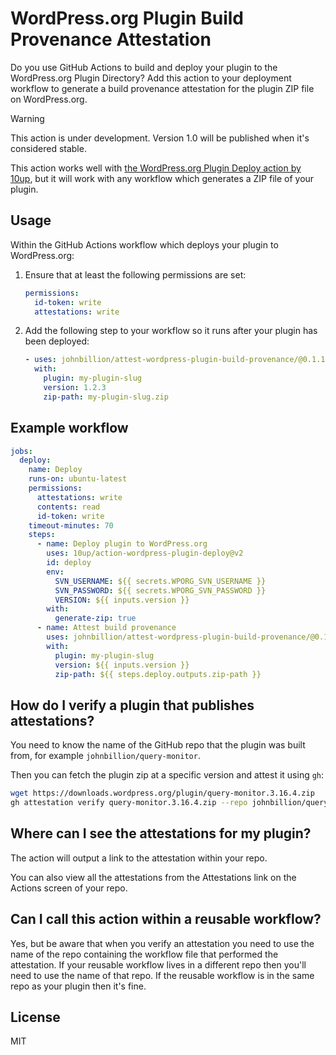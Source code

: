 # WordPress.org Plugin Build Provenance Attestation

Do you use GitHub Actions to build and deploy your plugin to the WordPress.org Plugin Directory? Add this action to your deployment workflow to generate a build provenance attestation for the plugin ZIP file on WordPress.org.

> [!WARNING]
> This action is under development. Version 1.0 will be published when it's considered stable.

This action works well with [the WordPress.org Plugin Deploy action by 10up](https://github.com/10up/action-wordpress-plugin-deploy), but it will work with any workflow which generates a ZIP file of your plugin.

## Usage

Within the GitHub Actions workflow which deploys your plugin to WordPress.org:

1. Ensure that at least the following permissions are set:

   ```yaml
   permissions:
     id-token: write
     attestations: write
   ```

2. Add the following step to your workflow so it runs after your plugin has been deployed:

   ```yaml
   - uses: johnbillion/attest-wordpress-plugin-build-provenance/@0.1.1
     with:
       plugin: my-plugin-slug
       version: 1.2.3
       zip-path: my-plugin-slug.zip
   ```

## Example workflow

```yaml
jobs:
  deploy:
    name: Deploy
    runs-on: ubuntu-latest
    permissions:
      attestations: write
      contents: read
      id-token: write
    timeout-minutes: 70
    steps:
      - name: Deploy plugin to WordPress.org
        uses: 10up/action-wordpress-plugin-deploy@v2
        id: deploy
        env:
          SVN_USERNAME: ${{ secrets.WPORG_SVN_USERNAME }}
          SVN_PASSWORD: ${{ secrets.WPORG_SVN_PASSWORD }}
          VERSION: ${{ inputs.version }}
        with:
          generate-zip: true
      - name: Attest build provenance
        uses: johnbillion/attest-wordpress-plugin-build-provenance/@0.1.1
        with:
          plugin: my-plugin-slug
          version: ${{ inputs.version }}
          zip-path: ${{ steps.deploy.outputs.zip-path }}
```

## How do I verify a plugin that publishes attestations?

You need to know the name of the GitHub repo that the plugin was built from, for example `johnbillion/query-monitor`.

Then you can fetch the plugin zip at a specific version and attest it using `gh`:

```sh
wget https://downloads.wordpress.org/plugin/query-monitor.3.16.4.zip
gh attestation verify query-monitor.3.16.4.zip --repo johnbillion/query-monitor
```

## Where can I see the attestations for my plugin?

The action will output a link to the attestation within your repo.

You can also view all the attestations from the Attestations link on the Actions screen of your repo.

## Can I call this action within a reusable workflow?

Yes, but be aware that when you verify an attestation you need to use the name of the repo containing the workflow file that performed the attestation. If your reusable workflow lives in a different repo then you'll need to use the name of that repo. If the reusable workflow is in the same repo as your plugin then it's fine.

## License

MIT
